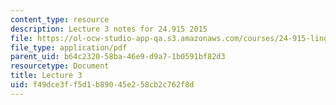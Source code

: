 ```yaml
---
content_type: resource
description: Lecture 3 notes for 24.915 2015
file: https://ol-ocw-studio-app-qa.s3.amazonaws.com/courses/24-915-linguistic-phonetics-fall-2015/f49dce3ff5d1b89045e258cb2c762f8d_MIT24_915F15_lec3.pdf
file_type: application/pdf
parent_uid: b64c2320-58ba-46e9-d9a7-1b0591bf82d3
resourcetype: Document
title: Lecture 3
uid: f49dce3f-f5d1-b890-45e2-58cb2c762f8d
---
```

